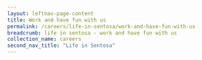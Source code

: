 ```yaml
---
layout: leftnav-page-content
title: Work and have fun with us
permalink: /careers/life-in-sentosa/work-and-have-fun-with-us
breadcrumb: life in sentosa - work and have fun with us
collection_name: careers
second_nav_title: "Life in Sentosa"
---
```

